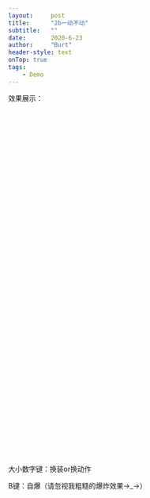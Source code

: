 ```yaml
---
layout:     post
title:      "2b一动不动"
subtitle:   ""
date:       2020-6-23
author:     "Burt"
header-style: text 
onTop: true
tags:
    - Demo
---
```





效果展示：

<script src="/unityProject/Build/UnityLoader.js"></script>
<script>
      UnityLoader.instantiate("unityContainer", "/unityProject/Build/Build.json");
</script>
<div id="unityContainer" style="width: 700px; height: 700px;"></div>


大小数字键：换装or换动作

B键：自爆（请忽视我粗糙的爆炸效果→_→）
